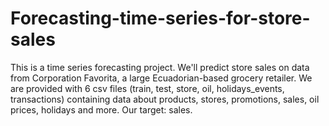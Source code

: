 # Forecasting-time-series-for-store-sales
This is a time series forecasting project. We'll predict store sales on data from Corporation Favorita, a large Ecuadorian-based grocery retailer.  We are provided with 6 csv files (train, test, store, oil, holidays_events, transactions) containing data about products, stores, promotions, sales, oil prices, holidays and more. Our target: sales.
